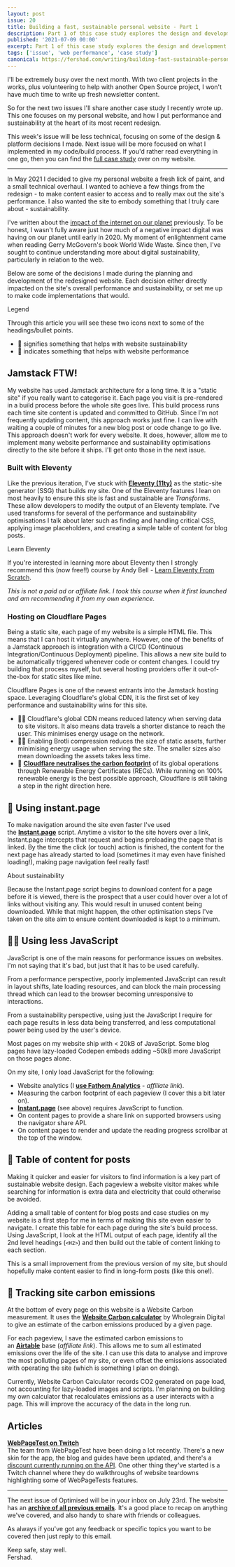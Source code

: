 ```yaml
---
layout: post
issue: 20
title: Building a fast, sustainable personal website - Part 1
description: Part 1 of this case study explores the design and development decisions I made when redesigning my personal website. These decisions help to deliver perfect Lighthouse scores and improved website sustainability.
published: '2021-07-09 00:00'
excerpt: Part 1 of this case study explores the design and development decisions I made when redesigning my personal website. These decisions help to deliver perfect Lighthouse scores and improved website sustainability.
tags: ['issue', 'web performance', 'case study']
canonical: https://fershad.com/writing/building-fast-sustainable-personal-website/
---
```

<!-- # Building a fast, sustainable personal website - Part 1 -->

I'll be extremely busy over the next month. With two client projects in the works, plus volunteering to help with another Open Source project, I won't have much time to write up fresh newsletter content.

So for the next two issues I'll share another case study I recently wrote up. This one focuses on my personal website, and how I put performance and sustainability at the heart of its most recent redesign.

This week's issue will be less technical, focusing on some of the design & platform decisions I made. Next issue will be more focused on what I implemented in my code/build process. If you'd rather read everything in one go, then you can find the [full case study](https://fershad.com/writing/building-fast-sustainable-personal-website/?utm_source=optimised&utm_medium=email&utm_campaign=link) over on my website.

***

In May 2021 I decided to give my personal website a fresh lick of paint, and a small technical overhaul. I wanted to achieve a few things from the redesign - to make content easier to access and to really max out the site's performance. I also wanted the site to embody something that I truly care about - sustainability.

I've written about the [impact of the internet on our planet](https://optimised.email/issues/issue-12-the-environmental-case-for-website-performance) previously. To be honest, I wasn't fully aware just how much of a negative impact digital was having on our planet until early in 2020. My moment of enlightenment came when reading Gerry McGovern's book World Wide Waste. Since then, I've sought to continue understanding more about digital sustainability, particularly in relation to the web.

Below are some of the decisions I made during the planning and development of the redesigned website. Each decision either directly impacted on the site's overall performance and sustainability, or set me up to make code implementations that would.

<div class="callout">
<p class="h3 title">Legend</p>
<p>Through this article you will see these two icons next to some of the headings/bullet points.</p>
<ul>
<li>💚 signifies something that helps with website sustainability</li>
<li>🚀 indicates something that helps with website performance</li>
</ul>
</div>

## **Jamstack FTW!**

My website has used Jamstack architecture for a long time. It is a "static site" if you really want to categorise it. Each page you visit is pre-rendered in a build process before the whole site goes live. This build process runs each time site content is updated and committed to GitHub. Since I'm not frequently updating content, this approach works just fine. I can live with waiting a couple of minutes for a new blog post or code change to go live. This approach doesn't work for every website. It does, however, allow me to implement many website performance and sustainability optimisations directly to the site before it ships. I'll get onto those in the next issue.

### **Built with Eleventy**

Like the previous iteration, I've stuck with **[Eleventy (11ty)](https://www.11ty.dev/)** as the static-site generator (SSG) that builds my site. One of the Eleventy features I lean on most heavily to ensure this site is fast and sustainable are *Transforms*. These allow developers to modify the output of an Eleventy template. I've used transforms for several of the performance and sustainability optimisations I talk about later such as finding and handling critical CSS, applying image placeholders, and creating a simple table of content for blog posts.

<div class="callout">
<p class="h3 title">Learn Eleventy</p>
<p>If you're interested in learning more about Eleventy then I strongly recommend this (now free!!) course by Andy Bell - <a href="https://piccalil.li/course/learn-eleventy-from-scratch/">Learn Eleventy From Scratch</a>.</p>
<p><em>This is not a paid ad or affiliate link. I took this course when it first launched and am recommending it from my own experience.</em></p>
</div>

### **Hosting on Cloudflare Pages**

Being a static site, each page of my website is a simple HTML file. This means that I can host it virtually anywhere. However, one of the benefits of a Jamstack approach is integration with a CI/CD (Continuous Integration/Continuous Deployment) pipeline. This allows a new site build to be automatically triggered whenever code or content changes. I could try building that process myself, but several hosting providers offer it out-of-the-box for static sites like mine.

Cloudflare Pages is one of the newest entrants into the Jamstack hosting space. Leveraging Cloudflare's global CDN, it is the first set of key performance and sustainability wins for this site.

- 💚🚀 Cloudflare's global CDN means reduced latency when serving data to site visitors. It also means data travels a shorter distance to reach the user. This minimises energy usage on the network.
- 💚🚀 Enabling Brotli compression reduces the size of static assets, further minimising energy usage when serving the site. The smaller sizes also mean downloading the assets takes less time.
- 💚 **[Cloudflare neutralises the carbon footprint](https://blog.cloudflare.com/the-climate-and-cloudflare/)** of its global operations through Renewable Energy Certificates (RECs). While running on 100% renewable energy is the best possible approach, Cloudflare is still taking a step in the right direction here.

## **🚀 Using instant.page**

To make navigation around the site even faster I've used the **[Instant.page](https://instant.page/)** script. Anytime a visitor to the site hovers over a link, Instant.page intercepts that request and begins preloading the page that is linked. By the time the click (or touch) action is finished, the content for the next page has already started to load (sometimes it may even have finished loading!), making page navigation feel really fast!

<div class="callout">
<p class="h3 title">About sustainability</p>
<p>Because the Instant.page script begins to download content for a page before it is viewed, there is the prospect that a user could hover over a lot of links without visiting any. This would result in unused content being downloaded. While that might happen, the other optimisation steps I've taken on the site aim to ensure content downloaded is kept to a minimum.</p>
</div>

## **💚🚀 Using less JavaScript**

JavaScript is one of the main reasons for performance issues on websites. I'm not saying that it's bad, but just that it has to be used carefully.

From a performance perspective, poorly implemented JavaScript can result in layout shifts, late loading resources, and can block the main processing thread which can lead to the browser becoming unresponsive to interactions.

From a sustainability perspective, using just the JavaScript I require for each page results in less data being transferred, and less computational power being used by the user's device.

Most pages on my website ship with < 20kB of JavaScript. Some blog pages have lazy-loaded Codepen embeds adding ~50kB more JavaScript on those pages alone.

On my site, I only load JavaScript for the following:

- Website analytics (I **[use Fathom Analytics](https://usefathom.com/ref/CEHKLY)** - *affiliate link*).
- Measuring the carbon footprint of each pageview (I cover this a bit later on).
- **[Instant.page](https://instant.page/)** (see above) requires JavaScript to function.
- On content pages to provide a share link on supported browsers using the navigator share API.
- On content pages to render and update the reading progress scrollbar at the top of the window.

## **💚 Table of content for posts**

Making it quicker and easier for visitors to find information is a key part of sustainable website design. Each pageview a website visitor makes while searching for information is extra data and electricity that could otherwise be avoided.

Adding a small table of content for blog posts and case studies on my website is a first step for me in terms of making this site even easier to navigate. I create this table for each page during the site's build process. Using JavaScript, I look at the HTML output of each page, identify all the 2nd level headings (`<H2>`) and then build out the table of content linking to each section.

This is a small improvement from the previous version of my site, but should hopefully make content easier to find in long-form posts (like this one!).

## **💚 Tracking site carbon emissions**

At the bottom of every page on this website is a Website Carbon measurement. It uses the **[Website Carbon calculator](https://websitecarbon.com/)** by Wholegrain Digital to give an estimate of the carbon emissions produced by a given page.

For each pageview, I save the estimated carbon emissions to an **[Airtable](https://airtable.com/invite/r/1p0yKl4x)** base (*affiliate link*). This allows me to sum all estimated emissions over the life of the site. I can use this data to analyse and improve the most polluting pages of my site, or even offset the emissions associated with operating the site (which is something I plan on doing).

Currently, Website Carbon Calculator records CO2 generated on page load, not accounting for lazy-loaded images and scripts. I'm planning on building my own calculator that recalculates emissions as a user interacts with a page. This will improve the accuracy of the data in the long run.

## Articles

**[WebPageTest on Twitch](https://www.twitch.tv/webpagetest)**  
The team from WebPageTest have been doing a lot recently. There's a new skin for the app, the blog and guides have been updated, and there's a [discount currently running on the API](https://product.webpagetest.org/api). One other thing they've started is a Twitch channel where they do walkthroughs of website teardowns highlighting some of WebPageTests features.

***

The next issue of Optimised will be in your inbox on July 23rd. The website has an **[archive of all previous emails](https://optimised.email/)**. It's a good place to recap on anything we've covered, and also handy to share with friends or colleagues.

As always if you've got any feedback or specific topics you want to be covered then just reply to this email.

Keep safe, stay well.  
Fershad.
